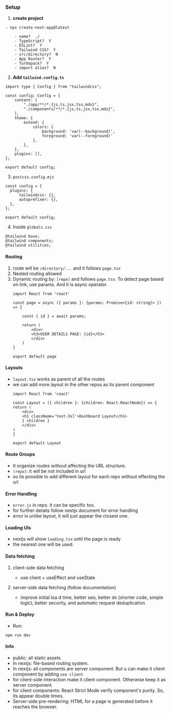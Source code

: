 ### Setup
1. <b>create project</b>
```
- npx create-next-app@latest
```
```
    - name?  ./
    - TypeScript?  Y
    - ESLint?  Y
    - Tailwind CSS?  Y
    - src/directory?  N
    - App Router?  Y
    - Turbopack?  Y
    - import alias?  N
```

2. <b>Add ```tailwind.config.ts```</b>
```
import type { Config } from "tailwindcss";

const config: Config = {
    content: [
        "./app/**/*.{js,ts,jsx,tsx,mdx}",
        "./components/**/*.{js,ts,jsx,tsx,mdx}",
    ],
    theme: { 
        extend: {
            colors: {
                background: 'var(--background)',
                foreground: 'var(--foreground)'
            },
        },
    },
    plugins: [],
};

export default config;
```
3. ```postcss.config.mjs```
```
const config = {
  plugins: {
      tailwindcss: {},
      autoprefixer: {},
  },
};

export default config;

```

4. Inside ```globals.css```
```
@tailwind base;
@tailwind components;
@tailwind utilities;
```

#### Routing
1. route will be ```/directory/...``` and it follows ```page.tsx```
2. Nested routing allowed
3. Dynamic routing by: ```[repo]``` and follows ```page.tsx```. To detect page based on link, use params. And it is async operator.
    ```
    import React from 'react'

    const page = async ({ params }: {params: Promise<{id: string}> }) => {

        const { id } = await params;

        return (
            <div>
            <h3>USER DETAILS PAGE: {id}</h3>
            </div>
        )
    }

    export default page

    ```

#### Layouts
- ```layout.tsx``` works as parent of all the routes
- we can add more layout in the other repos as its parent component
    ```
    import React from 'react'

    const Layout = ({ children }: {children: React.ReactNode}) => {
    return (
        <div>
        <h1 className='text-3xl'>Dashboard Layout</h1>
        { children }
        </div>
    )
    }

    export default Layout
    ```

#### Route Groups
- It organize routes without affecting the URL structure.
- ```(repo)```: it will be not included in url
- so its possible to add different layout for each repo without effecting the url


#### Error Handling
- ```error.js``` in repo. it can be specific too.
- for further details follow nextjs document for error handling
- error is unlike layout, it will just appear the closest one.


#### Loading UIs
- nextjs will show ```loading.tsx``` until the page is ready
- the nearest one will be used.


#### Data fetching
1. client-side data fetching
    - use client + useEffect and useState

2. server-side data fetching (follow documentation)
    - improve initial loa d time, better seo, better dx (shorter code, simple logic), better security, and automatic request deduplication


#### Run & Deploy
- Run: 
```
npm run dev
```


#### Info
- public: all static assets
- In nextjs: file-based routing system.
- In nextjs: all components are server component. But u can make it client component by adding ```use client```
- for client-side interaction make it client component. Otherwise keep it as server component.
- for client components: React Strict Mode verify component's purity. So, its appear double times.
- Server-side pre-rendering: HTML for a page is generated before it reaches the browser.